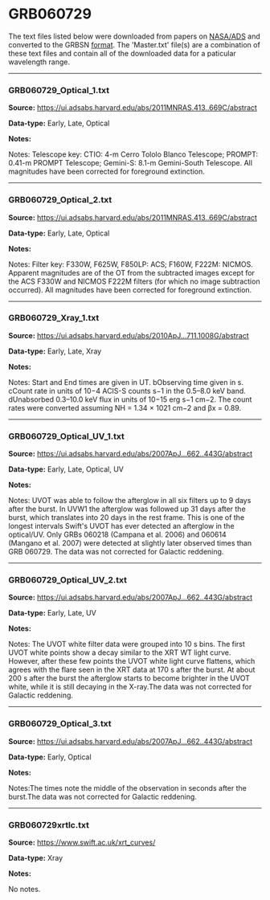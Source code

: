 # GRB060729

The text files listed below were downloaded from papers on [NASA/ADS](https://ui.adsabs.harvard.edu) and converted to the GRBSN [format](https://github.com/GabrielF98/GRBSNWebtool/tree/master/Webtool/static/SourceData). The 'Master.txt' file(s) are a combination of these text files and contain all of the downloaded data for a paticular wavelength range.

***

### GRB060729_Optical_1.txt

**Source:** https://ui.adsabs.harvard.edu/abs/2011MNRAS.413..669C/abstract

**Data-type:** Early, Late, Optical

**Notes:**

Notes: Telescope key: CTIO: 4-m Cerro Tololo Blanco Telescope; PROMPT: 0.41-m PROMPT Telescope; Gemini-S: 8.1-m Gemini-South Telescope. All magnitudes have been corrected for foreground extinction.


***

### GRB060729_Optical_2.txt

**Source:** https://ui.adsabs.harvard.edu/abs/2011MNRAS.413..669C/abstract

**Data-type:** Early, Late, Optical

**Notes:**

Notes: Filter key: F330W, F625W, F850LP: ACS; F160W, F222M: NICMOS. Apparent magnitudes are of the OT from the subtracted images except for the ACS F330W and NICMOS F222M filters (for which no image subtraction occurred). All magnitudes have been corrected for foreground extinction.


***

### GRB060729_Xray_1.txt

**Source:** https://ui.adsabs.harvard.edu/abs/2010ApJ...711.1008G/abstract

**Data-type:** Early, Late, Xray

**Notes:**

Notes: Start and End times are given in UT. bObserving time given in s. cCount rate in units of 10−4 ACIS-S counts s−1 in the 0.5–8.0 keV band. dUnabsorbed 0.3–10.0 keV flux in units of 10−15 erg s−1 cm−2. The count rates were converted assuming NH = 1.34 × 1021 cm−2 and βx = 0.89.


***

### GRB060729_Optical_UV_1.txt

**Source:** https://ui.adsabs.harvard.edu/abs/2007ApJ...662..443G/abstract

**Data-type:** Early, Late, Optical, UV

**Notes:**

Notes: UVOT was able to follow the afterglow in all six filters up to 9 days after the burst. In UVW1 the afterglow was followed up 31 days after the burst, which translates into 20 days in the rest frame. This is one of the longest intervals Swift's UVOT has ever detected an afterglow in the optical/UV. Only GRBs 060218 (Campana et al. 2006) and 060614 (Mangano et al. 2007) were detected at slightly later observed times than GRB 060729. The data was not corrected for Galactic reddening.


***

### GRB060729_Optical_UV_2.txt

**Source:** https://ui.adsabs.harvard.edu/abs/2007ApJ...662..443G/abstract

**Data-type:** Early, Late, UV

**Notes:**

Notes: The UVOT white filter data were grouped into 10 s bins. The first UVOT white points show a decay similar to the XRT WT light curve. However, after these few points the UVOT white light curve flattens, which agrees with the flare seen in the XRT data at 170 s after the burst. At about 200 s after the burst the afterglow starts to become brighter in the UVOT white, while it is still decaying in the X-ray.The data was not corrected for Galactic reddening.


***

### GRB060729_Optical_3.txt

**Source:** https://ui.adsabs.harvard.edu/abs/2007ApJ...662..443G/abstract

**Data-type:** Early, Optical

**Notes:**

Notes:The times note the middle of the observation in seconds after the burst.The data was not corrected for Galactic reddening.


***

### GRB060729xrtlc.txt

**Source:** https://www.swift.ac.uk/xrt_curves/

**Data-type:** Xray

**Notes:**

No notes.